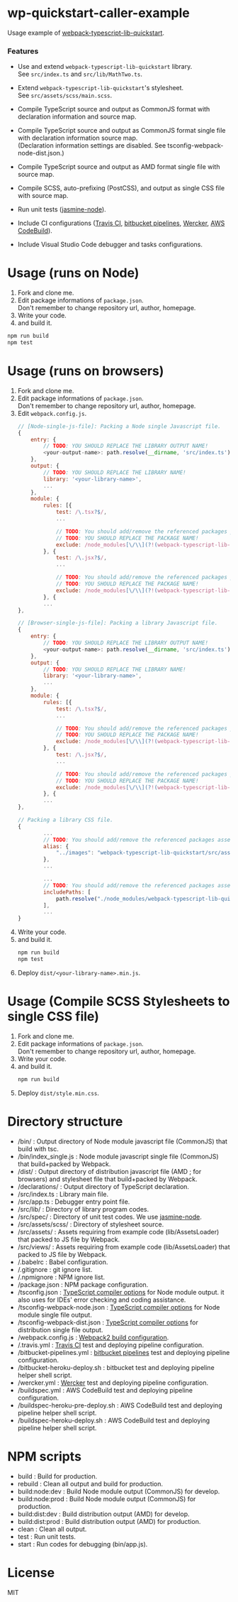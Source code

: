 # wp-quickstart-caller-example
Usage example of [webpack-typescript-lib-quickstart](https://github.com/shellyln/webpack-typescript-lib-quickstart).


### Features
* Use and extend `webpack-typescript-lib-quickstart` library.  
  See `src/index.ts` and `src/lib/MathTwo.ts`.
* Extend `webpack-typescript-lib-quickstart`'s stylesheet.  
  See `src/assets/scss/main.scss`.


* Compile TypeScript source and output as CommonJS format with declaration information and source map.
* Compile TypeScript source and output as CommonJS format single file with declaration information source map.  
  (Declaration information settings are disabled. See tsconfig-webpack-node-dist.json.)
* Compile TypeScript source and output as AMD format single file with source map.
* Compile SCSS, auto-prefixing (PostCSS), and output as single CSS file with source map.


* Run unit tests ([jasmine-node](https://www.npmjs.com/package/jasmine-node)).


* Include CI configurations
  ([Travis CI](https://travis-ci.org/),
   [bitbucket pipelines](https://www.atlassian.com/software/bitbucket/features/pipelines),
   [Wercker](http://www.wercker.com/),
   [AWS CodeBuild](https://aws.amazon.com/codebuild/)).
* Include Visual Studio Code debugger and tasks configurations.




# Usage (runs on Node)
1. Fork and clone me.
1. Edit package informations of `package.json`.  
   Don't remember to change repository url, author, homepage.
1. Write your code.
1. and build it.  
  ```sh
  npm run build
  npm test
  ```




# Usage (runs on browsers)
1. Fork and clone me.
1. Edit package informations of `package.json`.  
   Don't remember to change repository url, author, homepage.
1.  Edit `webpack.config.js`.  
    ```javascript
    // [Node-single-js-file]: Packing a Node single Javascript file.
    {
        entry: {
            // TODO: YOU SHOULD REPLACE THE LIBRARY OUTPUT NAME!
            <your-output-name>: path.resolve(__dirname, 'src/index.ts')
        },
        output: {
            // TODO: YOU SHOULD REPLACE THE LIBRARY NAME!
            library: '<your-library-name>',
            ...
        },
        module: {
            rules: [{
                test: /\.tsx?$/,
                ...

                // TODO: You should add/remove the referenced packages paths.
                // TODO: YOU SHOULD REPLACE THE PACKAGE NAME!
                exclude: /node_modules[\/\\](?!(webpack-typescript-lib-quickstart)|(wp-quickstart-caller-example)).*$/
            }, {
                test: /\.jsx?$/,
                ...

                // TODO: You should add/remove the referenced packages paths.
                // TODO: YOU SHOULD REPLACE THE PACKAGE NAME!
                exclude: /node_modules[\/\\](?!(webpack-typescript-lib-quickstart)|(wp-quickstart-caller-example)).*$/
            }, {
            ...
    },

    // [Browser-single-js-file]: Packing a library Javascript file.
    {
        entry: {
            // TODO: YOU SHOULD REPLACE THE LIBRARY OUTPUT NAME!
            <your-output-name>: path.resolve(__dirname, 'src/index.ts')
        },
        output: {
            // TODO: YOU SHOULD REPLACE THE LIBRARY NAME!
            library: '<your-library-name>',
            ...
        },
        module: {
            rules: [{
                test: /\.tsx?$/,
                ...

                // TODO: You should add/remove the referenced packages paths.
                // TODO: YOU SHOULD REPLACE THE PACKAGE NAME!
                exclude: /node_modules[\/\\](?!(webpack-typescript-lib-quickstart)|(wp-quickstart-caller-example)).*$/
            }, {
                test: /\.jsx?$/,
                ...

                // TODO: You should add/remove the referenced packages paths.
                // TODO: YOU SHOULD REPLACE THE PACKAGE NAME!
                exclude: /node_modules[\/\\](?!(webpack-typescript-lib-quickstart)|(wp-quickstart-caller-example)).*$/
            }, {
            ...
    },

    // Packing a library CSS file.
    {
            ...
            // TODO: You should add/remove the referenced packages assets paths.
            alias: {
                "../images": "webpack-typescript-lib-quickstart/src/assets/images"
            },
            ...

            ...
            // TODO: You should add/remove the referenced packages assets paths.
            includePaths: [
                path.resolve("./node_modules/webpack-typescript-lib-quickstart/src/assets/scss")
            ],
            ...
    }
    ```
1. Write your code.
1. and build it.  
   ```sh
   npm run build
   npm test
   ```
1. Deploy `dist/<your-library-name>.min.js`.




# Usage (Compile SCSS Stylesheets to single CSS file)
1. Fork and clone me.
1. Edit package informations of `package.json`.  
   Don't remember to change repository url, author, homepage.
1. Write your code.
1. and build it.  
   ```sh
   npm run build
   ```
1. Deploy `dist/style.min.css`.




# Directory structure
* /bin/ : Output directory of Node module javascript file (CommonJS) that build with tsc.
* /bin/index_single.js : Node module javascript single file (CommonJS) that build+packed by Webpack.
* /dist/ : Output directory of distribution javascript file (AMD ; for browsers) and stylesheet file that build+packed by Webpack.
* /declarations/ : Output directory of TypeScript declaration.
* /src/index.ts : Library main file.
* /src/app.ts : Debugger entry point file.
* /src/lib/ : Directory of library program codes.
* /src/spec/ : Directory of unit test codes. We use [jasmine-node](https://www.npmjs.com/package/jasmine-node).
* /src/assets/scss/ : Directory of stylesheet source.
* /src/assets/ : Assets requiring from example code (lib/AssetsLoader) that packed to JS file by Webpack.
* /src/views/ : Assets requiring from example code (lib/AssetsLoader) that packed to JS file by Webpack.
* /.babelrc : Babel configuration.
* /.gitignore : git ignore list.
* /.npmignore : NPM ignore list.
* /package.json : NPM package configuration.
* /tsconfig.json : [TypeScript compiler options](https://www.typescriptlang.org/docs/handbook/compiler-options.html) for Node module output. it also uses for IDEs' error checking and coding assistance.
* /tsconfig-webpack-node.json : [TypeScript compiler options](https://www.typescriptlang.org/docs/handbook/compiler-options.html) for Node module single file output.
* /tsconfig-webpack-dist.json : [TypeScript compiler options](https://www.typescriptlang.org/docs/handbook/compiler-options.html) for distribution single file output.
* /webpack.config.js : [Webpack2 build configuration](https://webpack.js.org/configuration/).
* /.travis.yml : [Travis CI](https://travis-ci.org/) test and deploying pipeline configuration.
* /bitbucket-pipelines.yml : [bitbucket pipelines](https://www.atlassian.com/software/bitbucket/features/pipelines) test and deploying pipeline configuration.
* /bitbucket-heroku-deploy.sh : bitbucket test and deploying pipeline helper shell script.
* /wercker.yml : [Wercker](http://www.wercker.com/) test and deploying pipeline configuration.
* /buildspec.yml : AWS CodeBuild test and deploying pipeline configuration.
* /buildspec-heroku-pre-deploy.sh : AWS CodeBuild test and deploying pipeline helper shell script.
* /buildspec-heroku-deploy.sh : AWS CodeBuild test and deploying pipeline helper shell script.




# NPM scripts
* build : Build for production.
* rebuild : Clean all output and build for production.
* build:node:dev : Build Node module output (CommonJS) for develop.
* build:node:prod : Build Node module output (CommonJS) for production.
* build:dist:dev : Build distribution output (AMD) for develop.
* build:dist:prod : Build distribution output (AMD) for production.
* clean : Clean all output.
* test : Run unit tests.
* start : Run codes for debugging (bin/app.js).




# License
MIT
